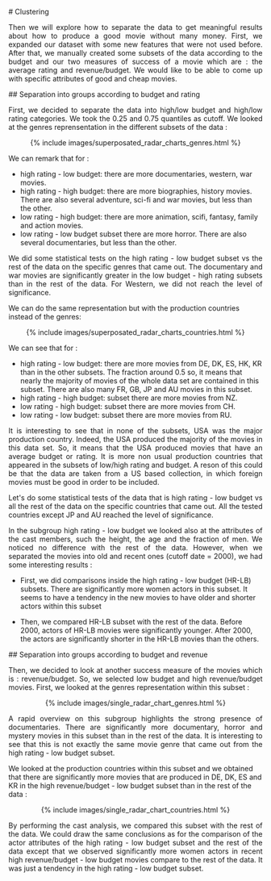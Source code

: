 # Clustering

<p align="justify"> Then we will explore how to separate the data to get meaningful results about how to produce a good movie without many money. First, we expanded our dataset with some new features that were not used before. After that, we manually created some subsets of the data according to the budget and our two measures of success of a movie which are : the average rating and revenue/budget. We would like to be able to come up with specific attributes of good and cheap movies. </p>


## Separation into groups according to budget and rating

<p align="justify"> First, we decided to separate the data into high/low budget and high/low rating categories. We took the 0.25 and 0.75 quantiles as cutoff. We looked at the genres reprensentation in the different subsets of the data : </p>

<center>
  {% include images/superposated_radar_charts_genres.html %}
</center>
  
We can remark that for :

* high rating - low budget:  there are more documentaries, western, war movies.
* high rating - high budget: there are more biographies, history movies. There are also several adventure, sci-fi and war movies, but less than the other.
* low rating - high budget: there are more animation, scifi, fantasy, family and action movies.
* low rating - low budget subset there are more horror. There are also several documentaries, but less than the other.

<p align="justify"> We did some statistical tests on the high rating - low budget subset vs the rest of the data on the specific genres that came out. The documentary and war movies are significantly greater in the low budget - high rating subsets than in the rest of the data. For Western, we did not reach the level of significance. </p>

We can do the same representation but with the production countries instead of the genres:

<center>
  {% include images/superposated_radar_charts_countries.html %}
</center>

We can see that for :

* high rating - low budget: there are more movies from DE, DK, ES, HK, KR than in the other subsets. The fraction around 0.5 so, it means that nearly the majority of movies of the whole data set are contained in this subset. There are also many FR, GB, JP and AU movies in this subset.
* high rating - high budget: subset there are more movies from NZ.
* low rating - high budget: subset there are more movies from CH.
* low rating - low budget: subset there are more movies from RU.

<p align="justify"> It is interesting to see that in none of the subsets, USA was the major production country. Indeed, the USA produced the majority of the movies in this data set. So, it means that the USA produced movies that have an average budget or rating. It is more non usual production countries that appeared in the subsets of low/high rating and budget. A reson of this could be that the data are taken from a US based collection, in which foreign movies must be good in order to be included.</p>

<p align="justify"> Let's do some statistical tests of the data that is high rating - low budget vs all the rest of the data on the specific countries that came out. All the tested countries except JP and AU reached the level of significance. </p>

<p align="justify"> In the subgroup high rating - low budget we looked also at the attributes of the cast members, such the height, the age and the fraction of men. We noticed no difference with the rest of the data. However, when we separated the movies into old and recent ones (cutoff date = 2000), we had some interesting results :</p>

* First, we did comparisons inside the high rating - low budget (HR-LB) subsets. There are significantly more women actors in this subset. It seems to have a tendency in the new movies to have older and shorter actors within this subset

* Then, we compared HR-LB subset with the rest of the data. Before 2000, actors of HR-LB movies were significantly younger. After 2000, the actors are significantly shorter in the HR-LB movies than the others. 


## Separation into groups according to budget and revenue 

<p align="justify"> Then, we decided to look at another success measure of the movies which is : revenue/budget. So, we selected low budget and high revenue/budget movies. First, we looked at the genres representation within this subset : </p>

<center>
  {% include images/single_radar_chart_genres.html %}
</center>
  
<p align="justify"> A rapid overview on this subgroup highlights the strong presence of documentaries. There are significantly more documentary, horror and mystery movies in this subset than in the rest of the data. It is interesting to see that this is not exactly the same movie genre that came out from the high rating - low budget subset. </p>

We looked at the production countries within this subset and we obtained that there are significantly more movies that are produced in DE, DK, ES and KR in the high revenue/budget - low budget subset than in the rest of the data :

<center>
  {% include images/single_radar_chart_countries.html %}
</center>

<p align="justify"> By performing the cast analysis, we compared this subset with the rest of the data. We could draw the same conclusions as for the comparison of the actor attributes of the high rating - low budget subset and the rest of the data except that we observed significantly more women actors in recent high revenue/budget - low budget movies compare to the rest of the data. It was just a tendency in the high rating - low budget subset. </p>

